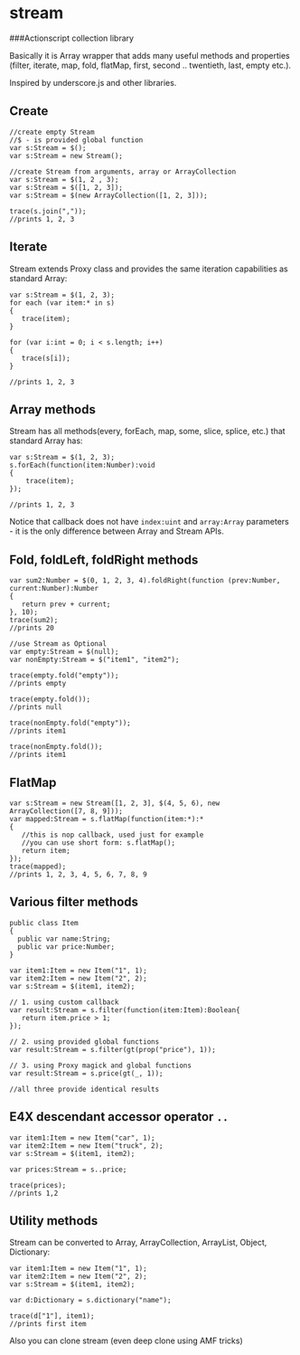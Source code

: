 # stream
###Actionscript collection library

Basically it is Array wrapper that adds many useful methods and properties (filter, iterate, map, fold, flatMap, first, second .. twentieth, last, empty etc.).

Inspired by underscore.js and other libraries.


## Create
```as3
//create empty Stream
//$ - is provided global function
var s:Stream = $(); 
var s:Stream = new Stream();

//create Stream from arguments, array or ArrayCollection
var s:Stream = $(1, 2 , 3);
var s:Stream = $([1, 2, 3]);
var s:Stream = $(new ArrayCollection([1, 2, 3]));

trace(s.join(","));
//prints 1, 2, 3
```

## Iterate
Stream extends Proxy class and provides the same iteration capabilities as standard Array:
```as3
var s:Stream = $(1, 2, 3);
for each (var item:* in s)
{
   trace(item);
}

for (var i:int = 0; i < s.length; i++)
{
   trace(s[i]);
}

//prints 1, 2, 3
```

## Array methods
Stream has all methods(every, forEach, map, some, slice, splice, etc.) that standard Array has:
```as3
var s:Stream = $(1, 2, 3);
s.forEach(function(item:Number):void
{
    trace(item);
});

//prints 1, 2, 3
```
Notice that callback does not have `index:uint` and `array:Array` parameters - 
it is the only difference between Array and Stream APIs.

## Fold, foldLeft, foldRight methods
```as3
var sum2:Number = $(0, 1, 2, 3, 4).foldRight(function (prev:Number, current:Number):Number
{
   return prev + current;
}, 10);
trace(sum2);
//prints 20

//use Stream as Optional
var empty:Stream = $(null);
var nonEmpty:Stream = $("item1", "item2");

trace(empty.fold("empty"));
//prints empty

trace(empty.fold());
//prints null

trace(nonEmpty.fold("empty"));
//prints item1

trace(nonEmpty.fold());
//prints item1
```

## FlatMap
```as3
var s:Stream = new Stream([1, 2, 3], $(4, 5, 6), new ArrayCollection([7, 8, 9]));
var mapped:Stream = s.flatMap(function(item:*):*
{
   //this is nop callback, used just for example
   //you can use short form: s.flatMap();
   return item;
});
trace(mapped);
//prints 1, 2, 3, 4, 5, 6, 7, 8, 9
```

## Various filter methods

```as3
public class Item
{
  public var name:String;
  public var price:Number;
}

var item1:Item = new Item("1", 1);
var item2:Item = new Item("2", 2);
var s:Stream = $(item1, item2);

// 1. using custom callback
var result:Stream = s.filter(function(item:Item):Boolean{
   return item.price > 1;
});

// 2. using provided global functions
var result:Stream = s.filter(gt(prop("price"), 1));

// 3. using Proxy magick and global functions
var result:Stream = s.price(gt(_, 1)); 

//all three provide identical results
```

## E4X descendant accessor operator `..`

```as3
var item1:Item = new Item("car", 1);
var item2:Item = new Item("truck", 2);
var s:Stream = $(item1, item2);

var prices:Stream = s..price;

trace(prices);
//prints 1,2
```

## Utility methods
Stream can be converted to Array, ArrayCollection, ArrayList, Object, Dictionary:
```as3
var item1:Item = new Item("1", 1);
var item2:Item = new Item("2", 2);
var s:Stream = $(item1, item2);

var d:Dictionary = s.dictionary("name");

trace(d["1"], item1);
//prints first item
```

Also you can clone stream (even deep clone using AMF tricks)

